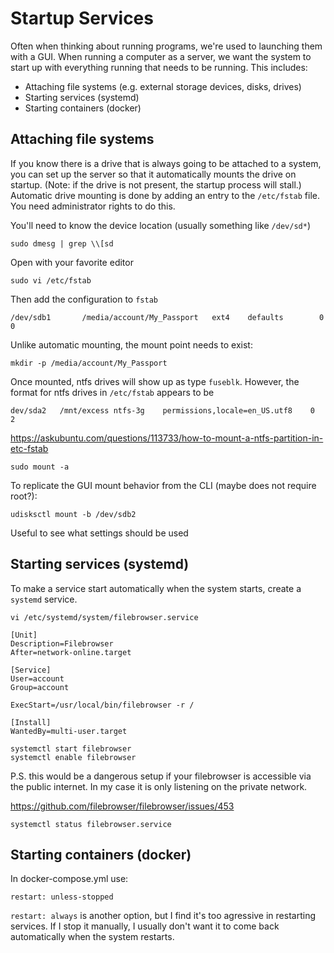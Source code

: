 # Startup Services

Often when thinking about running programs, we're used to launching them with a GUI. When running a computer as a server, we want the system to start up with everything running that needs to be running. This includes:

  - Attaching file systems (e.g. external storage devices, disks, drives)
  - Starting services (systemd)
  - Starting containers (docker)
  

## Attaching file systems

If you know there is a drive that is always going to be attached to a system, you can set up the server so that it automatically mounts the drive on startup. (Note: if the drive is not present, the startup process will stall.) Automatic drive mounting is done by adding an entry to the `/etc/fstab` file. You need administrator rights to do this. 

You'll need to know the device location (usually something like `/dev/sd*`)

```
sudo dmesg | grep \\[sd
```

Open with your favorite editor

```
sudo vi /etc/fstab
```

Then add the configuration to `fstab`

```
/dev/sdb1       /media/account/My_Passport   ext4    defaults        0       0
```

Unlike automatic mounting, the mount point needs to exist: 

```
mkdir -p /media/account/My_Passport
```

Once mounted, ntfs drives will show up as type `fuseblk`. However, the format for ntfs drives in `/etc/fstab` appears to be 

```
dev/sda2   /mnt/excess ntfs-3g    permissions,locale=en_US.utf8    0   2

```

https://askubuntu.com/questions/113733/how-to-mount-a-ntfs-partition-in-etc-fstab


```
sudo mount -a
```


To replicate the GUI mount behavior from the CLI (maybe does not require root?): 
    
```
udisksctl mount -b /dev/sdb2
```

Useful to see what settings should be used



## Starting services (systemd)

To make a service start automatically when the system starts, create a `systemd` service.

```
vi /etc/systemd/system/filebrowser.service
```

```
[Unit]
Description=Filebrowser
After=network-online.target

[Service]
User=account
Group=account

ExecStart=/usr/local/bin/filebrowser -r /

[Install]
WantedBy=multi-user.target
```

```
systemctl start filebrowser
systemctl enable filebrowser
```

P.S. this would be a dangerous setup if your filebrowser is accessible via the public internet. In my case it is only listening on the private network.

https://github.com/filebrowser/filebrowser/issues/453

```
systemctl status filebrowser.service
```


## Starting containers (docker)

In docker-compose.yml use:

    restart: unless-stopped
    

`restart: always` is another option, but I find it's too agressive in restarting services. If I stop it manually, I usually don't want it to come back automatically when the system restarts. 

